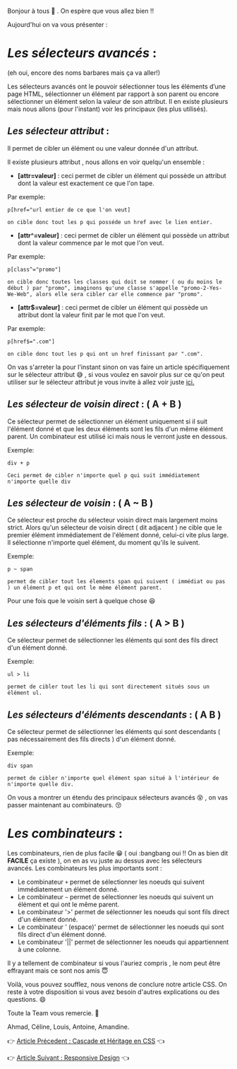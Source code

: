 Bonjour à tous  :wave: .
On espère que vous allez bien :bangbang:

Aujourd'hui on va vous présenter :

# **_Les sélecteurs avancés_** :

(eh oui, encore des noms barbares mais ça va aller!)

Les sélecteurs avancés ont le pouvoir sélectionner tous les éléments d’une page HTML, 
sélectionner un élément par rapport à son parent ou encore sélectionner un élément selon la valeur de son attribut.
Il en existe plusieurs mais nous allons (pour l'instant) voir les principaux (les plus utilisés).

## **_Les sélecteur attribut_** :

Il permet de cibler un élément ou une valeur donnée d'un attribut.

Il existe plusieurs attribut , nous allons en voir quelqu'un ensemble :

* **[attr=valeur]** : ceci permet de cibler un élément qui possède un attribut dont la valeur est exactement ce que l'on tape.

Par exemple:
```
p[href="url entier de ce que l'on veut]

on cible donc tout les p qui posséde un href avec le lien entier.
```
* **[attr^=valeur]** : ceci permet de cibler un élément qui possède un attribut dont la valeur commence par le mot que l'on veut.

Par exemple:
```
p[class^="promo"]

on cible donc toutes les classes qui doit se nommer ( ou du moins le début ) par "promo", imaginons qu'une classe s'appelle "promo-2-Yes-We-Web", alors elle sera cibler car elle commence par "promo".
```
* **[attr$=valeur]** : ceci permet de cibler un élément qui possède un attribut dont la valeur finit par le mot que l'on veut.

Par exemple:
```
p[href$=".com"]

on cible donc tout les p qui ont un href finissant par ".com".
```

On vas s'arreter la pour l'instant sinon on vas faire un article spécifiquement sur le sélecteur attribut :sweat_smile: , si vous voulez en savoir plus sur ce qu'on peut utiliser sur le sélecteur attribut je vous invite à allez voir juste [ici.](https://developer.mozilla.org/fr/docs/Web/CSS/S%C3%A9lecteurs_d_attribut)

## **_Les sélecteur de voisin direct_** :     ( A + B ) 

Ce sélecteur permet de sélectionner un élément uniquement si il suit l'élément donné et que les deux éléments sont les fils d'un même élément parent. Un combinateur est utilisé ici mais nous le verront juste en dessous.

Exemple:
```
div + p

Ceci permet de cibler n'importe quel p qui suit immédiatement n'importe quelle div
```

## **_Les sélecteur de voisin_** :     ( A ~ B )

Ce sélecteur est proche du sélecteur voisin direct mais largement moins strict. Alors qu'un sélecteur de voisin direct ( dit adjacent ) ne cible que le premier élément immédiatement de l'élément donné, celui-ci vite plus large. Il sélectionne n'importe quel élément, du moment qu'ils le suivent.

Exemple:
```
p ~ span

permet de cibler tout les élements span qui suivent ( immédiat ou pas ) un élément p et qui ont le même élément parent.
``` 

Pour une fois que le voisin sert à quelque chose :laughing:

## **_Les sélecteurs d'éléments fils_** :     ( A > B )

Ce sélecteur permet de sélectionner les éléments qui sont des fils direct d'un élément donné.

Exemple:
```
ul > li

permet de cibler tout les li qui sont directement situés sous un élément ul.
```

## **_Les sélecteurs d'éléments descendants_** :     ( A B )

Ce sélecteur permet de sélectionner les éléments qui sont descendants ( pas nécessairement des fils directs ) d'un élément donné.

Exemple:
```
div span

permet de cibler n'importe quel élément span situé à l'intérieur de n'importe quelle div.
```

On vous a montrer un étendu des principaux sélecteurs avancés :dizzy_face: ,
on vas passer maintenant au combinateurs. :kissing_closed_eyes:

# **_Les combinateurs_** :

Les combinateurs, rien de plus facile :grin: ( oui :bangbang oui :bangbang: On as bien dit **FACILE** ça existe ), on en as vu juste au dessus avec les sélecteurs avancés.
Les combinateurs les plus importants sont :

* Le combinateur `+` permet de sélectionner les noeuds qui suivent immédiatement un élément donné.
* Le combinateur `~` permet de sélectionner les noeuds qui suivent un élément et qui ont le même parent.
* Le combinateur '>' permet de sélectionner les noeuds qui sont fils direct d'un élément donné.
* Le combinateur ' (espace)' permet de sélectionner les noeuds qui sont fils direct d'un élément donné.
* Le combinateur '||' permet de sélectionner les noeuds qui appartiennent à une colonne.

Il y a tellement de combinateur si vous l'auriez compris , le nom peut être effrayant mais ce sont nos amis :innocent:

Voilà, vous pouvez soufflez, nous venons de conclure notre article CSS.
On reste à votre disposition si vous avez besoin d'autres explications ou des questions. :smile:


Toute la Team vous remercie. :wave:

Ahmad, Céline, Louis, Antoine, Amandine.


:point_right: [Article Précedent : Cascade et Héritage en CSS](article_héritage-cascade.md) :point_left:

:point_right: [Article Suivant : Responsive Design](article_responsive.md) :point_left:
